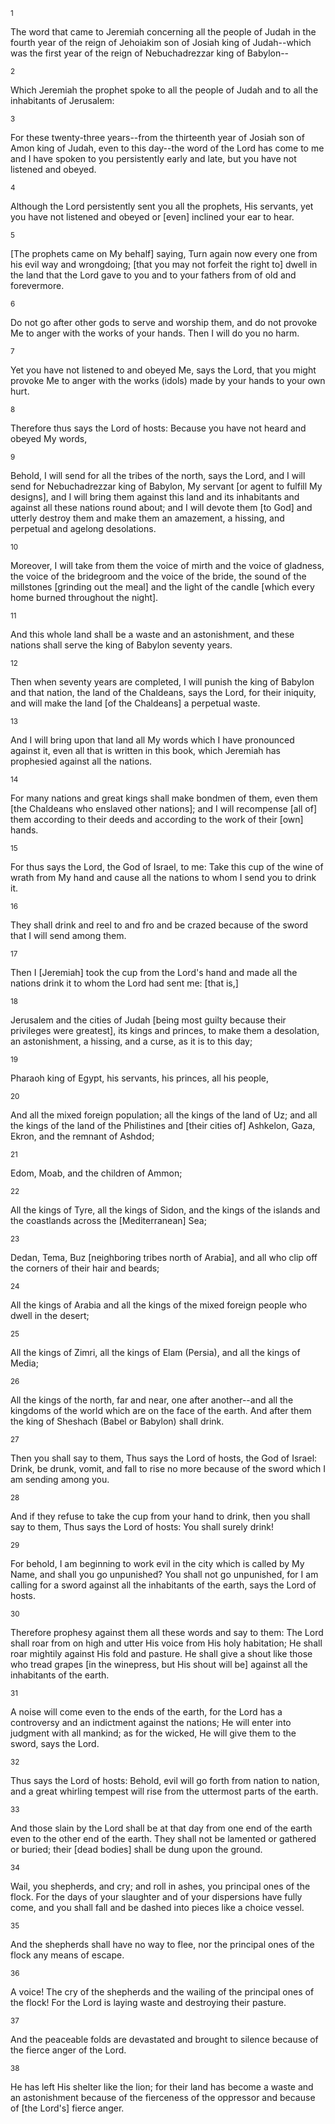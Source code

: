 <sup>1</sup> 

The word that came to Jeremiah concerning all the people of Judah in the fourth year of the reign of Jehoiakim son of Josiah king of Judah--which was the first year of the reign of Nebuchadrezzar king of Babylon-- 

<sup>2</sup> 

Which Jeremiah the prophet spoke to all the people of Judah and to all the inhabitants of Jerusalem: 

<sup>3</sup> 

For these twenty-three years--from the thirteenth year of Josiah son of Amon king of Judah, even to this day--the word of the Lord has come to me and I have spoken to you persistently early and late, but you have not listened and obeyed. 

<sup>4</sup> 

Although the Lord persistently sent you all the prophets, His servants, yet you have not listened and obeyed or [even] inclined your ear to hear. 

<sup>5</sup> 

[The prophets came on My behalf] saying, Turn again now every one from his evil way and wrongdoing; [that you may not forfeit the right to] dwell in the land that the Lord gave to you and to your fathers from of old and forevermore. 

<sup>6</sup> 

Do not go after other gods to serve and worship them, and do not provoke Me to anger with the works of your hands. Then I will do you no harm. 

<sup>7</sup> 

Yet you have not listened to and obeyed Me, says the Lord, that you might provoke Me to anger with the works (idols) made by your hands to your own hurt. 

<sup>8</sup> 

Therefore thus says the Lord of hosts: Because you have not heard and obeyed My words, 

<sup>9</sup> 

Behold, I will send for all the tribes of the north, says the Lord, and I will send for Nebuchadrezzar king of Babylon, My servant [or agent to fulfill My designs], and I will bring them against this land and its inhabitants and against all these nations round about; and I will devote them [to God] and utterly destroy them and make them an amazement, a hissing, and perpetual and agelong desolations. 

<sup>10</sup> 

Moreover, I will take from them the voice of mirth and the voice of gladness, the voice of the bridegroom and the voice of the bride, the sound of the millstones [grinding out the meal] and the light of the candle [which every home burned throughout the night]. 

<sup>11</sup> 

And this whole land shall be a waste and an astonishment, and these nations shall serve the king of Babylon seventy years. 

<sup>12</sup> 

Then when seventy years are completed, I will punish the king of Babylon and that nation, the land of the Chaldeans, says the Lord, for their iniquity, and will make the land [of the Chaldeans] a perpetual waste. 

<sup>13</sup> 

And I will bring upon that land all My words which I have pronounced against it, even all that is written in this book, which Jeremiah has prophesied against all the nations. 

<sup>14</sup> 

For many nations and great kings shall make bondmen of them, even them [the Chaldeans who enslaved other nations]; and I will recompense [all of] them according to their deeds and according to the work of their [own] hands. 

<sup>15</sup> 

For thus says the Lord, the God of Israel, to me: Take this cup of the wine of wrath from My hand and cause all the nations to whom I send you to drink it. 

<sup>16</sup> 

They shall drink and reel to and fro and be crazed because of the sword that I will send among them. 

<sup>17</sup> 

Then I [Jeremiah] took the cup from the Lord's hand and made all the nations drink it to whom the Lord had sent me: [that is,] 

<sup>18</sup> 

Jerusalem and the cities of Judah [being most guilty because their privileges were greatest], its kings and princes, to make them a desolation, an astonishment, a hissing, and a curse, as it is to this day; 

<sup>19</sup> 

Pharaoh king of Egypt, his servants, his princes, all his people, 

<sup>20</sup> 

And all the mixed foreign population; all the kings of the land of Uz; and all the kings of the land of the Philistines and [their cities of] Ashkelon, Gaza, Ekron, and the remnant of Ashdod; 

<sup>21</sup> 

Edom, Moab, and the children of Ammon; 

<sup>22</sup> 

All the kings of Tyre, all the kings of Sidon, and the kings of the islands and the coastlands across the [Mediterranean] Sea; 

<sup>23</sup> 

Dedan, Tema, Buz [neighboring tribes north of Arabia], and all who clip off the corners of their hair and beards; 

<sup>24</sup> 

All the kings of Arabia and all the kings of the mixed foreign people who dwell in the desert; 

<sup>25</sup> 

All the kings of Zimri, all the kings of Elam (Persia), and all the kings of Media; 

<sup>26</sup> 

All the kings of the north, far and near, one after another--and all the kingdoms of the world which are on the face of the earth. And after them the king of Sheshach (Babel or Babylon) shall drink. 

<sup>27</sup> 

Then you shall say to them, Thus says the Lord of hosts, the God of Israel: Drink, be drunk, vomit, and fall to rise no more because of the sword which I am sending among you. 

<sup>28</sup> 

And if they refuse to take the cup from your hand to drink, then you shall say to them, Thus says the Lord of hosts: You shall surely drink! 

<sup>29</sup> 

For behold, I am beginning to work evil in the city which is called by My Name, and shall you go unpunished? You shall not go unpunished, for I am calling for a sword against all the inhabitants of the earth, says the Lord of hosts. 

<sup>30</sup> 

Therefore prophesy against them all these words and say to them: The Lord shall roar from on high and utter His voice from His holy habitation; He shall roar mightily against His fold and pasture. He shall give a shout like those who tread grapes [in the winepress, but His shout will be] against all the inhabitants of the earth. 

<sup>31</sup> 

A noise will come even to the ends of the earth, for the Lord has a controversy and an indictment against the nations; He will enter into judgment with all mankind; as for the wicked, He will give them to the sword, says the Lord. 

<sup>32</sup> 

Thus says the Lord of hosts: Behold, evil will go forth from nation to nation, and a great whirling tempest will rise from the uttermost parts of the earth. 

<sup>33</sup> 

And those slain by the Lord shall be at that day from one end of the earth even to the other end of the earth. They shall not be lamented or gathered or buried; their [dead bodies] shall be dung upon the ground. 

<sup>34</sup> 

Wail, you shepherds, and cry; and roll in ashes, you principal ones of the flock. For the days of your slaughter and of your dispersions have fully come, and you shall fall and be dashed into pieces like a choice vessel. 

<sup>35</sup> 

And the shepherds shall have no way to flee, nor the principal ones of the flock any means of escape. 

<sup>36</sup> 

A voice! The cry of the shepherds and the wailing of the principal ones of the flock! For the Lord is laying waste and destroying their pasture. 

<sup>37</sup> 

And the peaceable folds are devastated and brought to silence because of the fierce anger of the Lord. 

<sup>38</sup> 

He has left His shelter like the lion; for their land has become a waste and an astonishment because of the fierceness of the oppressor and because of [the Lord's] fierce anger.
